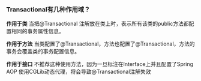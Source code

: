 ### Transactional有几种作用域？

**作用于类**
  当把@Transactional 注解放在类上时，表示所有该类的public方法都配置相同的事务属性信息。

**作用于方法**
  当类配置了@Transactional，方法也配置了@Transactional，方法的事务会覆盖类的事务配置信息。

**作用于接口**
  不推荐这种使用方法，因为一旦标注在Interface上并且配置了Spring AOP 使用CGLib动态代理，将会导致@Transactional注解失效